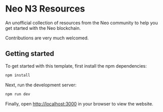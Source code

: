 # Neo N3 Resources

An unofficial collection of resources from the Neo community to help you get started with the Neo blockchain.

Contributions are very much welcomed.

## Getting started

To get started with this template, first install the npm dependencies:

```bash
npm install
```

Next, run the development server:

```bash
npm run dev
```

Finally, open [http://localhost:3000](http://localhost:3000) in your browser to view the website.
